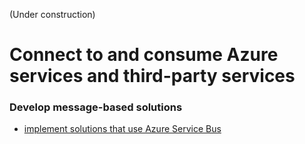 (Under construction)
# Connect to and consume Azure services and third-party services

### Develop message-based solutions
* [implement solutions that use Azure Service Bus]()
